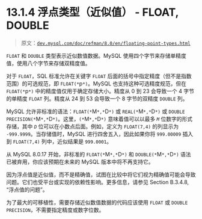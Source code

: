 # 13.1.4 浮点类型（近似值） - FLOAT, DOUBLE

> 原文：[`dev.mysql.com/doc/refman/8.0/en/floating-point-types.html`](https://dev.mysql.com/doc/refman/8.0/en/floating-point-types.html)

`FLOAT` 和 `DOUBLE` 类型表示近似数值数据。MySQL 使用四个字节来存储单精度值，使用八个字节来存储双精度值。

对于 `FLOAT`，SQL 标准允许在关键字 `FLOAT` 后面的括号中指定精度（但不是指数范围）的可选规范，即 `FLOAT(*`p`*)`。MySQL 也支持这种可选精度规范，但在 `FLOAT(*`p`*)` 中的精度值仅用于确定存储大小。精度从 0 到 23 会导致一个 4 字节的单精度 `FLOAT` 列。精度从 24 到 53 会导致一个 8 字节的双精度 `DOUBLE` 列。

MySQL 允许非标准的语法：`FLOAT(*`M`*,*`D`*)` 或 `REAL(*`M`*,*`D`*)` 或 `DOUBLE PRECISION(*`M`*,*`D`*)`。这里，`(*`M`*,*`D`*)` 意味着值可以以最多 *`M`* 位数字的形式存储，其中 *`D`* 位可以在小数点后面。例如，定义为 `FLOAT(7,4)` 的列显示为 `-999.9999`。当存储值时，MySQL 进行四舍五入，因此如果你将 `999.00009` 插入到 `FLOAT(7,4)` 列中，近似结果是 `999.0001`。

从 MySQL 8.0.17 开始，非标准的 `FLOAT(*`M`*,*`D`*)` 和 `DOUBLE(*`M`*,*`D`*)` 语法已被弃用，你应该预期在未来的 MySQL 版本中将不再支持它。

因为浮点值是近似值，而不是精确值，试图在比较中将它们视为精确值可能会导致问题。它们也受平台或实现的依赖性影响。更多信息，请参见 Section B.3.4.8, “浮点值的问题”。

为了最大的可移植性，需要存储近似数值数据的代码应该使用 `FLOAT` 或 `DOUBLE PRECISION`，不需要指定精度或数字位数。
